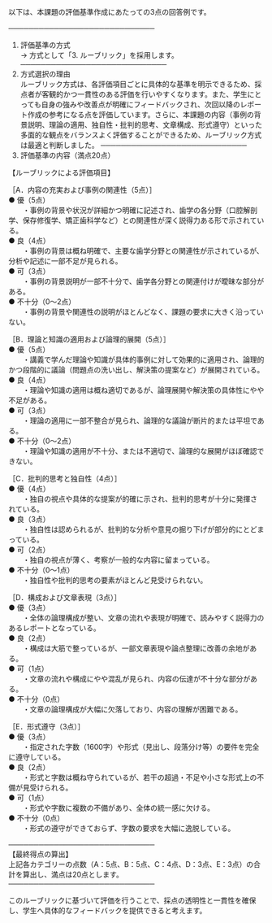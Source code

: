 以下は、本課題の評価基準作成にあたっての3点の回答例です。

─────────────────────────────
1. 評価基準の方式  
→ 方式として「3. ルーブリック」を採用します。
─────────────────────────────
2. 方式選択の理由  
ルーブリック方式は、各評価項目ごとに具体的な基準を明示できるため、採点者が客観的かつ一貫性のある評価を行いやすくなります。また、学生にとっても自身の強みや改善点が明確にフィードバックされ、次回以降のレポート作成の参考になる点を評価しています。さらに、本課題の内容（事例の背景説明、理論の適用、独自性・批判的思考、文章構成、形式遵守）といった多面的な観点をバランスよく評価することができるため、ルーブリック方式は最適と判断しました。
─────────────────────────────
3. 評価基準の内容（満点20点）  

【ルーブリックによる評価項目】

［A．内容の充実および事例の関連性（5点）］  
● 優（5点）  
  ・事例の背景や状況が詳細かつ明確に記述され、歯学の各分野（口腔解剖学、保存修復学、矯正歯科学など）との関連性が深く説得力ある形で示されている。  
● 良（4点）  
  ・事例の背景は概ね明確で、主要な歯学分野との関連性が示されているが、分析や記述に一部不足が見られる。  
● 可（3点）  
  ・事例の背景説明が一部不十分で、歯学各分野との関連付けが曖昧な部分がある。  
● 不十分（0～2点）  
  ・事例の背景や関連性の説明がほとんどなく、課題の要求に大きく沿っていない。

［B．理論と知識の適用および論理的展開（5点）］  
● 優（5点）  
  ・講義で学んだ理論や知識が具体的事例に対して効果的に適用され、論理的かつ段階的に議論（問題点の洗い出し、解決策の提案など）が展開されている。  
● 良（4点）  
  ・理論や知識の適用は概ね適切であるが、論理展開や解決策の具体性にやや不足がある。  
● 可（3点）  
  ・理論の適用に一部不整合が見られ、論理的な議論が断片的または平坦である。  
● 不十分（0～2点）  
  ・理論や知識の適用が不十分、または不適切で、論理的な展開がほぼ確認できない。

［C．批判的思考と独自性（4点）］  
● 優（4点）  
  ・独自の視点や具体的な提案が的確に示され、批判的思考が十分に発揮されている。  
● 良（3点）  
  ・独自性は認められるが、批判的な分析や意見の掘り下げが部分的にとどまっている。  
● 可（2点）  
  ・独自の視点が薄く、考察が一般的な内容に留まっている。  
● 不十分（0～1点）  
  ・独自性や批判的思考の要素がほとんど見受けられない。

［D．構成および文章表現（3点）］  
● 優（3点）  
  ・全体の論理構成が整い、文章の流れや表現が明確で、読みやすく説得力のあるレポートとなっている。  
● 良（2点）  
  ・構成は大筋で整っているが、一部文章表現や論点整理に改善の余地がある。  
● 可（1点）  
  ・文章の流れや構成にやや混乱が見られ、内容の伝達が不十分な部分がある。  
● 不十分（0点）  
  ・文章の論理構成が大幅に欠落しており、内容の理解が困難である。

［E．形式遵守（3点）］  
● 優（3点）  
  ・指定された字数（1600字）や形式（見出し、段落分け等）の要件を完全に遵守している。  
● 良（2点）  
  ・形式と字数は概ね守られているが、若干の超過・不足や小さな形式上の不備が見受けられる。  
● 可（1点）  
  ・形式や字数に複数の不備があり、全体の統一感に欠ける。  
● 不十分（0点）  
  ・形式の遵守ができておらず、字数の要求を大幅に逸脱している。

─────────────────────────────  
【最終得点の算出】  
上記各カテゴリーの点数（A：5点、B：5点、C：4点、D：3点、E：3点）の合計を算出し、満点は20点とします。
─────────────────────────────

このルーブリックに基づいて評価を行うことで、採点の透明性と一貫性を確保し、学生へ具体的なフィードバックを提供できると考えます。